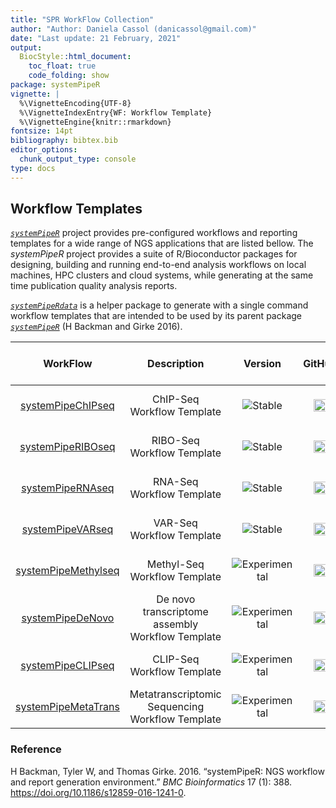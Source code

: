 ```yaml
---
title: "SPR WorkFlow Collection" 
author: "Author: Daniela Cassol (danicassol@gmail.com)"
date: "Last update: 21 February, 2021" 
output:
  BiocStyle::html_document:
    toc_float: true
    code_folding: show
package: systemPipeR
vignette: |
  %\VignetteEncoding{UTF-8}
  %\VignetteIndexEntry{WF: Workflow Template}
  %\VignetteEngine{knitr::rmarkdown}
fontsize: 14pt
bibliography: bibtex.bib
editor_options: 
  chunk_output_type: console
type: docs
---
```


## Workflow Templates

[*`systemPipeR`*](https://github.com/systemPipeR/) project provides pre-configured workflows and reporting templates for a wide range of NGS applications that are listed bellow. The *systemPipeR* project provides a suite of R/Bioconductor packages for designing, building and running end-to-end analysis workflows on local machines, HPC clusters
and cloud systems, while generating at the same time publication quality analysis reports.

[*`systemPipeRdata`*](https://github.com/tgirke/systemPipeRdata) is a helper package
to generate with a single command workflow templates that are intended to be
used by its parent package [*`systemPipeR`*](http://www.bioconductor.org/packages/devel/bioc/html/systemPipeR.html) (H Backman and Girke 2016).

|                                               WorkFlow                                               |                   Description                    |                                     Version                                     |                                                                                                       GitHub                                                                                                        |                                            R-CMD-check                                             |
| :--------------------------------------------------------------------------------------------------: | :----------------------------------------------: | :-----------------------------------------------------------------------------: | :-----------------------------------------------------------------------------------------------------------------------------------------------------------------------------------------------------------------: | :------------------------------------------------------------------------------------------------: |
| [systemPipeChIPseq](https://systempiper.github.io/systemPipeChIPseq/articles/systemPipeChIPseq.html) |            ChIP-Seq Workflow Template            |       ![Stable](https://img.shields.io/badge/lifecycle-stable-green.svg)        |  <a href="https://github.com/systemPipeR/systemPipeChIPseq"> <img src="https://raw.githubusercontent.com/systemPipeR/systemPipeR/gh-pages/images/GitHub-Mark-120px-plus.png" align="center" style="width:20px;" />  |  ![R-CMD-check](https://github.com/systemPipeR/systemPipeChIPseq/workflows/R-CMD-check/badge.svg)  |
| [systemPipeRIBOseq](https://systempiper.github.io/systemPipeRIBOseq/articles/systemPipeRIBOseq.html) |            RIBO-Seq Workflow Template            |       ![Stable](https://img.shields.io/badge/lifecycle-stable-green.svg)        |  <a href="https://github.com/systemPipeR/systemPipeRIBOseq"> <img src="https://raw.githubusercontent.com/systemPipeR/systemPipeR/gh-pages/images/GitHub-Mark-120px-plus.png" align="center" style="width:20px;" />  |  ![R-CMD-check](https://github.com/systemPipeR/systemPipeRIBOseq/workflows/R-CMD-check/badge.svg)  |
|  [systemPipeRNAseq](https://systempiper.github.io/systemPipeRNAseq/articles/systemPipeRNAseq.html)   |            RNA-Seq Workflow Template             |       ![Stable](https://img.shields.io/badge/lifecycle-stable-green.svg)        |  <a href="https://github.com/systemPipeR/systemPipeRNAseq"> <img src="https://raw.githubusercontent.com/systemPipeR/systemPipeR/gh-pages/images/GitHub-Mark-120px-plus.png" align="center" style="width:20px;" />   |  ![R-CMD-check](https://github.com/systemPipeR/systemPipeRNAseq/workflows/R-CMD-check/badge.svg)   |
|  [systemPipeVARseq](https://systempiper.github.io/systemPipeVARseq/articles/systemPipeVARseq.html)   |            VAR-Seq Workflow Template             |       ![Stable](https://img.shields.io/badge/lifecycle-stable-green.svg)        |  <a href="https://github.com/systemPipeR/systemPipeVARseq"> <img src="https://raw.githubusercontent.com/systemPipeR/systemPipeR/gh-pages/images/GitHub-Mark-120px-plus.png" align="center" style="width:20px;" />   |  ![R-CMD-check](https://github.com/systemPipeR/systemPipeVARseq/workflows/R-CMD-check/badge.svg)   |
|              [systemPipeMethylseq](https://github.com/systemPipeR/systemPipeMethylseq)               |           Methyl-Seq Workflow Template           | ![Experimental](https://img.shields.io/badge/lifecycle-experimental-orange.svg) | <a href="https://github.com/systemPipeR/systemPipeMethylseq"> <img src="https://raw.githubusercontent.com/systemPipeR/systemPipeR/gh-pages/images/GitHub-Mark-120px-plus.png" align="center" style="width:20px;" /> | ![R-CMD-check](https://github.com/systemPipeR/systemPipeMethylseq/workflows/R-CMD-check/badge.svg) |
|                 [systemPipeDeNovo](https://github.com/systemPipeR/systemPipeDeNovo)                  | De novo transcriptome assembly Workflow Template | ![Experimental](https://img.shields.io/badge/lifecycle-experimental-orange.svg) |  <a href="https://github.com/systemPipeR/systemPipeDeNovo"> <img src="https://raw.githubusercontent.com/systemPipeR/systemPipeR/gh-pages/images/GitHub-Mark-120px-plus.png" align="center" style="width:20px;" />   |  ![R-CMD-check](https://github.com/systemPipeR/systemPipeDeNovo/workflows/R-CMD-check/badge.svg)   |
|                [systemPipeCLIPseq](https://github.com/systemPipeR/systemPipeCLIPseq)                 |            CLIP-Seq Workflow Template            | ![Experimental](https://img.shields.io/badge/lifecycle-experimental-orange.svg) |  <a href="https://github.com/systemPipeR/systemPipeCLIPseq"> <img src="https://raw.githubusercontent.com/systemPipeR/systemPipeR/gh-pages/images/GitHub-Mark-120px-plus.png" align="center" style="width:20px;" />  |  ![R-CMD-check](https://github.com/systemPipeR/systemPipeCLIPseq/workflows/R-CMD-check/badge.svg)  |
|              [systemPipeMetaTrans](https://github.com/systemPipeR/systemPipeMetaTrans)               | Metatranscriptomic Sequencing Workflow Template  | ![Experimental](https://img.shields.io/badge/lifecycle-experimental-orange.svg) | <a href="https://github.com/systemPipeR/systemPipeMetaTrans"> <img src="https://raw.githubusercontent.com/systemPipeR/systemPipeR/gh-pages/images/GitHub-Mark-120px-plus.png" align="center" style="width:20px;" /> | ![R-CMD-check](https://github.com/systemPipeR/systemPipeMetaTrans/workflows/R-CMD-check/badge.svg) |

### Reference

<div id="refs" class="references">

<div id="ref-H_Backman2016-bt">

H Backman, Tyler W, and Thomas Girke. 2016. “systemPipeR: NGS workflow and report generation environment.” *BMC Bioinformatics* 17 (1): 388. <https://doi.org/10.1186/s12859-016-1241-0>.

</div>

</div>
